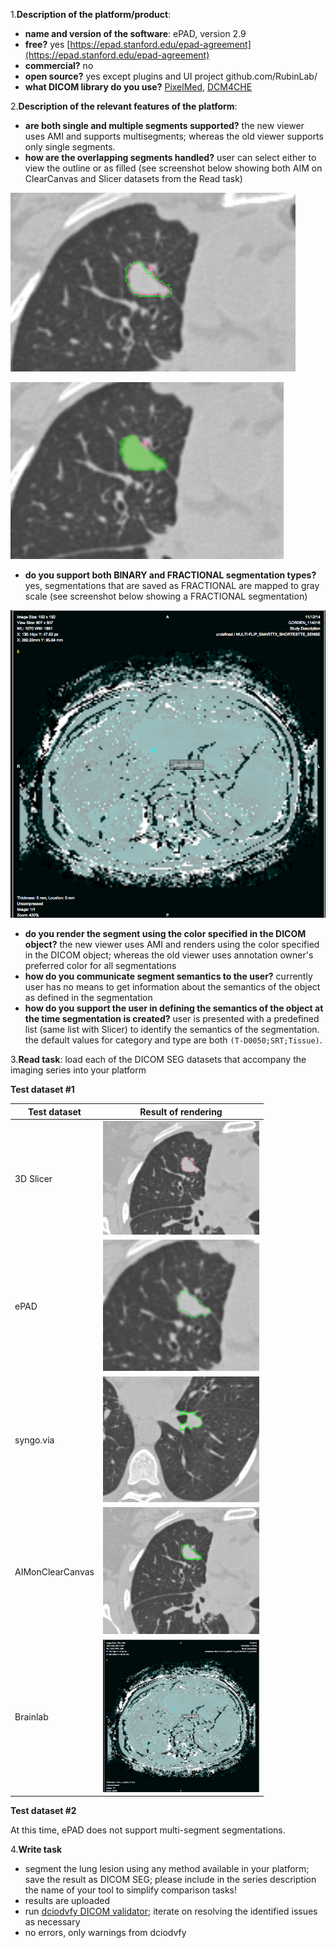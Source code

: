 
1.**Description of the platform/product**:

* **name and version of the software**: ePAD, version 2.9
* **free?** yes [https://epad.stanford.edu/epad-agreement](https://epad.stanford.edu/epad-agreement)
* **commercial?** no
* **open source?** yes except plugins and UI project github.com/RubinLab/
* **what DICOM library do you use?** [PixelMed](http://www.pixelmed.com/), [DCM4CHE](http://www.dcm4che.org/)

2.**Description of the relevant features of the platform**:

* **are both single and multiple segments supported?** the new viewer uses AMI and supports multisegments;  whereas the old viewer supports only single segments.  
* **how are the overlapping segments handled?** user can select either to view the outline or as filled \(see screenshot below showing both AIM on ClearCanvas and Slicer datasets from the Read task\)

![](epad/overlap_sc_stroke.png)

![](epad/overlap_sc_fill.png)

* **do you support both BINARY and FRACTIONAL segmentation types?** yes, segmentations that are saved as FRACTIONAL are mapped to gray scale \(see screenshot below showing a FRACTIONAL segmentation\)

![](epad/fractionalseg.png)

* **do you render the segment using the color specified in the DICOM object?** the new viewer uses AMI and renders using the color specified in the DICOM object; whereas the old viewer uses annotation owner's preferred color for all segmentations
* **how do you communicate segment semantics to the user?** currently user has no means to get information about the semantics of the object as defined in the segmentation
* **how do you support the user in defining the semantics of the object at the time segmentation is created?** user is presented with a predefined list \(same list with Slicer\) to identify the semantics of the segmentation. the default values for category and type are both `(T-D0050;SRT;Tissue)`.

3.**Read task**: load each of the DICOM SEG datasets that accompany the imaging series into your platform

**Test dataset \#1**

| Test dataset | Result of rendering |
| -- | -- |
| 3D Slicer | <img src="epad/slicer_qin2.png" width=250> |
| ePAD | <img src="epad/epad-read-lidc.png" width=250> |
| syngo.via | <img src="epad/syngo_segmentations.png" width=250> |
| AIMonClearCanvas| <img src="epad/clearcanvas_segmentation.png" width=250> |
| Brainlab| <img src="epad/fractionalseg.png" width=250> |

**Test dataset \#2**

At this time, ePAD does not support multi-segment segmentations.


4.**Write task**

* segment the lung lesion using any method available in your platform; save the result as DICOM SEG; please include in the series description the name of your tool to simplify comparison tasks!
* results are uploaded
* run [dciodvfy DICOM validator](http://www.dclunie.com/dicom3tools/dciodvfy.html); iterate on resolving the identified issues as necessary
* no errors, only warnings from dciodvfy
